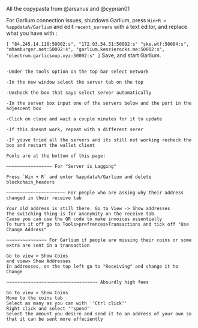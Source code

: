 All the copypasta from @arsanus and @cyprian01

For Garlium connection issues, shutdown Garlium, press `Win+R > %appdata%/Garlium` and edit `recent_servers` with a text editor, and replace what you have with :
 
``[
    "84.245.14.110:50002:s",
    "172.93.54.31:50002:s"
    "ske.wtf:50004:s",
    "mhamburger.net:50002:s",
    "garlium.kenzierocks.me:50002:s",
    "electrum.garlicsoup.xyz:50002:s"
]``
Save, and start Garlium.
 
~~~~~~~~~~~~~~~~~~~~~~ If ^ doesn't work

-Under the tools option on the top bar select network

-In the new window select the server tab on the top

-Uncheck the box that says select server automatically

-In the server box input one of the servers below and the port in the adjescent box

-Click on close and wait a couple minutes for it to update

-If this doesnt work, repeat with a different serer

-If youve tried all the servers and its still not working recheck the box and restart the wallet client

Pools are at the bottom of this page:

~~~~~~~~~~~~~~~~~ For "Server is Lagging"
 
Press `Win + R` and enter %appdata%/Garlium and delete blockchain_headers
 
~~~~~~~~~~~~~~~~~~~~~~ For people who are asking why their address changed in their receive tab
 
Your old address is still there. Go to View -> Show addresses
The switching thing is for anonymity on the receive tab
Cause you can use the QR code to make invoices essentially
To turn it off go to Tools>prefrences>Transactions and tick off "Use Change Address"
 
~~~~~~~~~~~~~~~ For Garlium if people are missing their coins or some extra are sent in a transaction
 
Go to view > Show Coins
and view> Show Addresses
In addresses, on the top left go to "Receiving" and change it to Change

~~~~~~~~~~~~~~~~~~~~~~~~~~~~~~~~~~ Absurdly high fees

Go to view > Show Coins
Move to the coins tab
Select as many as you can with ''Ctrl click''
Right click and select ''spend''
Select the amount you desire and send it to an address of your own so that it can be sent more effeciently

